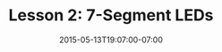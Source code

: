 ---
layout: article
title: "Lesson 2: 7-Segment LEDs"
date: 2015-05-13T19:07:00-07:00
categories: lessons
---
